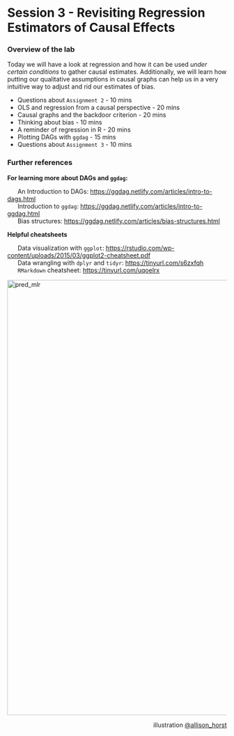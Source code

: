 # Session 3 - Revisiting Regression Estimators of Causal Effects

### Overview of the lab

Today we will have a look at regression and how it can be used *under certain conditions* to gather causal estimates. Additionally, we will learn how putting our qualitative assumptions in causal graphs can help us in a very intuitive way to adjust and rid our estimates of bias.


- Questions about `Assignment 2` - 10 mins
- OLS and regression from a causal perspective - 20 mins
- Causal graphs and the backdoor criterion -  20 mins
- Thinking about bias - 10 mins
- A reminder of regression in R - 20 mins
- Plotting DAGs with `ggdag` - 15 mins
- Questions about `Assignment 3` - 10 mins

### Further references

**For learning more about DAGs and `ggdag`:** <p>
&nbsp;&nbsp;&nbsp;&nbsp;&nbsp;&nbsp;An Introduction to DAGs: https://ggdag.netlify.com/articles/intro-to-dags.html <br>
&nbsp;&nbsp;&nbsp;&nbsp;&nbsp;&nbsp;Introduction to `ggdag`: https://ggdag.netlify.com/articles/intro-to-ggdag.html <br>
&nbsp;&nbsp;&nbsp;&nbsp;&nbsp;&nbsp;Bias structures: https://ggdag.netlify.com/articles/bias-structures.html <br>


**Helpful cheatsheets** <p>
&nbsp;&nbsp;&nbsp;&nbsp;&nbsp;&nbsp;Data visualization with `ggplot`: https://rstudio.com/wp-content/uploads/2015/03/ggplot2-cheatsheet.pdf <br>
&nbsp;&nbsp;&nbsp;&nbsp;&nbsp;&nbsp;Data wrangling with `dplyr` and `tidyr`: https://tinyurl.com/s6zxfqh <br>
&nbsp;&nbsp;&nbsp;&nbsp;&nbsp;&nbsp;`RMarkdown` cheatsheet: https://tinyurl.com/uqoelrx <p>


<img src="https://github.com/allisonhorst/stats-illustrations/blob/master/other-stats-artwork/dragon_predict_mlr.png" alt="pred_mlr" class="center" width="1000"/> 
<p align="right">illustration <a href="https://twitter.com/allison_horst">@allison_horst</a></p>
